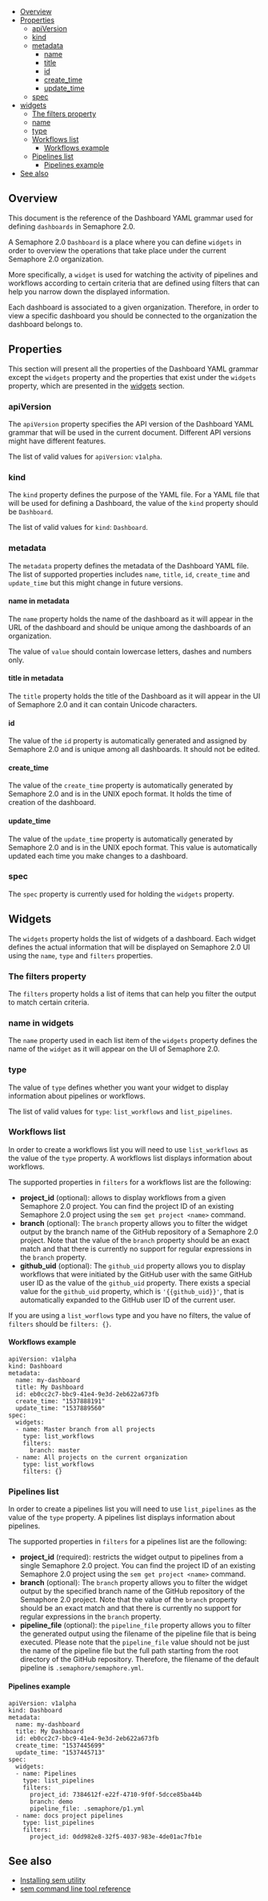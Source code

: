 
* [Overview](#overview)
* [Properties](#properties)
   * [apiVersion](#apiversion)
   * [kind](#kind)
   * [metadata](#metadata)
      * [name](#name-in-metadata)
      * [title](#title-in-metadata)
      * [id](#id)
      * [create_time](#create_time)
      * [update_time](#update_time)
   * [spec](#spec)
 * [widgets](#widgets)
   * [The filters property](#the-filters-property)
   * [name](#name-in-widgets)
   * [type](#type)
   * [Workflows list](#workflows-list)
      * [Workflows example](#workflows-example)
   * [Pipelines list](#pipelines-list)
      * [Pipelines example](#pipelines-example)
* [See also](#see-also)

## Overview

This document is the reference of the Dashboard YAML grammar used for
defining `dashboards` in Semaphore 2.0.

A Semaphore 2.0 `Dashboard` is a place where you can define `widgets` in order
to overview the operations that take place under the current Semaphore 2.0
organization.

More specifically, a `widget` is used for watching the activity of pipelines
and workflows according to certain criteria that are defined using filters
that can help you narrow down the displayed information.

Each dashboard is associated to a given organization. Therefore, in order to
view a specific dashboard you should be connected to the organization the
dashboard belongs to.

## Properties

This section will present all the properties of the Dashboard YAML grammar
except the `widgets` property and the properties that exist under the `widgets`
property, which are presented in the [widgets](#widgets) section.

### apiVersion

The `apiVersion` property specifies the API version of the Dashboard YAML
grammar that will be used in the current document. Different API versions
might have different features.

The list of valid values for `apiVersion`: `v1alpha`.

### kind

The `kind` property defines the purpose of the YAML file. For a YAML file that
will be used for defining a Dashboard, the value of the `kind` property should
be `Dashboard`.

The list of valid values for `kind`: `Dashboard`.

### metadata

The `metadata` property defines the metadata of the Dashboard YAML file.
The list of supported properties includes `name`, `title`, `id`,
`create_time` and `update_time` but this might change in future versions.

#### name in metadata

The `name` property holds the name of the dashboard as it will appear in the
URL of the dashboard and should be unique among the dashboards of an
organization.

The value of `value` should contain lowercase letters, dashes and numbers only.

#### title in metadata

The `title` property holds the title of the Dashboard as it will appear in the
UI of Semaphore 2.0 and it can contain Unicode characters.

#### id

The value of the `id` property is automatically generated and assigned by
Semaphore 2.0 and is unique among all dashboards. It should not be edited.

#### create_time

The value of the `create_time` property is automatically generated by Semaphore
2.0 and is in the UNIX epoch format. It holds the time of creation of the
dashboard.

#### update_time

The value of the `update_time` property is automatically generated by Semaphore
2.0 and is in the UNIX epoch format. This value is automatically updated each
time you make changes to a dashboard.

### spec

The `spec` property is currently used for holding the `widgets` property.

## Widgets

The `widgets` property holds the list of widgets of a dashboard. Each widget
defines the actual information that will be displayed on Semaphore 2.0 UI using
the `name`, `type` and `filters` properties.

### The filters property

The `filters` property holds a list of items that can help you filter the
output to match certain criteria.

### name in widgets

The `name` property used in each list item of the `widgets` property defines
the name of the `widget` as it will appear on the UI of Semaphore 2.0.

### type

The value of `type` defines whether you want your widget to display information
about pipelines or workflows.

The list of valid values for `type`: `list_workflows` and `list_pipelines`.

### Workflows list

In order to create a workflows list you will need to use `list_workflows` as
the value of the `type` property. A workflows list displays information about
workflows.

The supported properties in `filters` for a workflows list are the following:

* **project_id** (optional): allows to display workflows from a given Semaphore 2.0 project. You can find
    the project ID of an existing Semaphore 2.0 project using the `sem get project <name>` command.
* **branch** (optional): The `branch` property allows you to filter the widget output by the branch name
    of the GitHub repository of a Semaphore 2.0 project. Note that the value of the `branch` property
    should be an exact match and that there is currently no support for regular expressions
    in the `branch` property.
* **github_uid** (optional): The `github_uid` property allows you to display
    workflows that were initiated by the GitHub user with the same GitHub user
	ID as the value of the `github_uid` property. There exists a special value
	for the `github_uid` property, which is `'{{github_uid}}'`, that is
	automatically expanded to the GitHub user ID of the current user.

If you are using a `list_worflows` type and you have no filters, the value of
`filters` should be `filters: {}`.

#### Workflows example

    apiVersion: v1alpha
    kind: Dashboard
    metadata:
      name: my-dashboard
      title: My Dashboard
      id: eb0cc2c7-bbc9-41e4-9e3d-2eb622a673fb
      create_time: "1537888191"
      update_time: "1537889560"
    spec:
      widgets:
      - name: Master branch from all projects
        type: list_workflows
        filters:
          branch: master
      - name: All projects on the current organization
        type: list_workflows
        filters: {}

### Pipelines list

In order to create a pipelines list you will need to use `list_pipelines` as
the value of the `type` property. A pipelines list displays information about
pipelines.

The supported properties in `filters` for a pipelines list are the following:

* **project_id** (required): restricts the widget output to pipelines from a single
    Semaphore 2.0 project. You can find the project ID of an existing Semaphore 2.0 project
    using the `sem get project <name>` command.
* **branch** (optional): The `branch` property allows you to filter the widget
    output by the specified branch name of the GitHub repository of the Semaphore
    2.0 project. Note that the value of the `branch` property should be an exact
    match and that there is currently no support for regular expressions in the
    `branch` property.
* **pipeline_file** (optional): the `pipeline_file` property allows you to filter
    the generated output using the filename of the pipeline file that is being
    executed. Please note that the `pipeline_file` value should not be just the name
	of the pipeline file but the full path starting from the root directory of the
	GitHub repository. Therefore, the filename of the default pipeline is
	`.semaphore/semaphore.yml`.

#### Pipelines example

    apiVersion: v1alpha
    kind: Dashboard
    metadata:
      name: my-dashboard
      title: My Dashboard
      id: eb0cc2c7-bbc9-41e4-9e3d-2eb622a673fb
      create_time: "1537445699"
      update_time: "1537445713"
    spec:
      widgets:
      - name: Pipelines
        type: list_pipelines
        filters:
          project_id: 7384612f-e22f-4710-9f0f-5dcce85ba44b
          branch: demo
          pipeline_file: .semaphore/p1.yml
      - name: docs project pipelines
        type: list_pipelines
        filters:
          project_id: 0dd982e8-32f5-4037-983e-4de01ac7fb1e

## See also

* [Installing sem utility](https://docs.semaphoreci.com/article/26-installing-cli)
* [sem command line tool reference](https://docs.semaphoreci.com/article/53-sem-reference)

